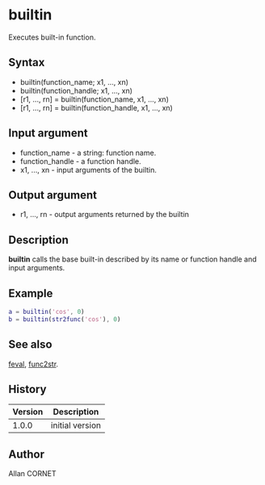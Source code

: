 # builtin

Executes built-in function.

## Syntax

- builtin(function_name; x1, ..., xn)
- builtin(function_handle; x1, ..., xn)
- [r1, ..., rn] = builtin(function_name, x1, ..., xn)
- [r1, ..., rn] = builtin(function_handle, x1, ..., xn)

## Input argument

- function_name - a string: function name.
- function_handle - a function handle.
- x1, ..., xn - input arguments of the builtin.

## Output argument

- r1, ..., rn - output arguments returned by the builtin

## Description

  <p><b>builtin</b> calls the base built-in described by its name or function handle and input arguments.</p>

## Example

```matlab
a = builtin('cos', 0)
b = builtin(str2func('cos'), 0)
```

## See also

[feval](feval.md), [func2str](../function_handle/func2str.md).

## History

| Version | Description     |
| ------- | --------------- |
| 1.0.0   | initial version |

## Author

Allan CORNET
